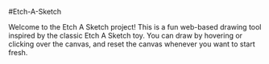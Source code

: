 #Etch-A-Sketch

Welcome to the Etch A Sketch project! This is a fun web-based drawing tool inspired by the classic Etch A Sketch toy. You can draw by hovering or clicking over the canvas, and reset the canvas whenever you want to start fresh.

